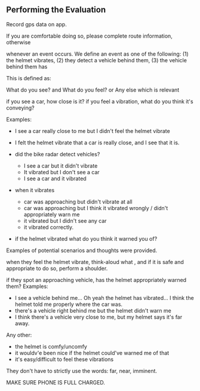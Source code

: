 ## Performing the Evaluation

Record gps data on app.

If you are comfortable doing so, please complete route information, otherwise


whenever an event occurs. We define an event as one of the following: (1) the helmet vibrates, (2) they detect a vehicle behind them, (3) the vehicle behind them has 

This is defined as: 

What do you see? and What do you feel?
or
Any else which is relevant

if you see a car, how close is it?
if you feel a vibration, what do you think it's conveying?

Examples:
- I see a car really close to me but I didn't feel the helmet vibrate
- I felt the helmet vibrate that a car is really close, and I see that it is.







- did the bike radar detect vehicles?
  - I see a car but it didn't vibrate
  - It vibrated but I don't see a car
  - I see a car and it vibrated

- when it vibrates


  - car was approaching but didn't vibrate at all
  - car was approaching but I think it vibrated wrongly / didn't appropriately warn me
  - it vibrated but I didn't see any car
  - it vibrated correctly.
- if the helmet vibrated what do you think it warned you of?

Examples of potential scenarios and thoughts were provided.

when they feel the helmet vibrate, think-aloud what , and if it is safe and appropriate to do so, perform a shoulder.

if they spot an approaching vehicle, has the helmet appropriately warned them?
Examples:
- I see a vehicle behind me... Oh yeah the helmet has vibrated... I think the helmet told me properly where the car was.
- there's a vehicle right behind me but the helmet didn't warn me
- I think there's a vehicle very close to me, but my helmet says it's far away.

Any other:
- the helmet is comfy/uncomfy
- it wouldv'e been nice if the helmet could've warned me of that
- it's easy/difficult to feel these vibrations


They don't have to strictly use the words: far, near, imminent.


MAKE SURE PHONE IS FULL CHARGED.